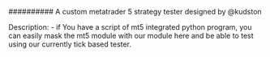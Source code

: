 ##########
A custom metatrader 5 strategy tester designed by @kudston

Description:
    - if You have a script of mt5 integrated python program, you can easily mask the mt5 module with our module here and be able to test using our currently tick based tester.